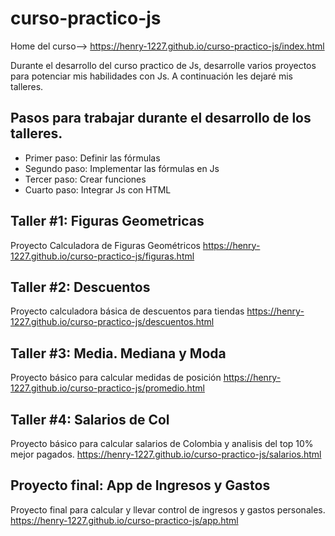 # curso-practico-js
Home del curso--> https://henry-1227.github.io/curso-practico-js/index.html

Durante el desarrollo del curso practico de Js, desarrolle varios proyectos para potenciar mis habilidades con Js. A continuación les dejaré mis talleres.

## Pasos para trabajar durante el desarrollo de los talleres.
- Primer paso: Definir las fórmulas
- Segundo paso: Implementar las fórmulas en Js
- Tercer paso: Crear funciones
- Cuarto paso: Integrar Js con HTML

## Taller #1: Figuras Geometricas

Proyecto Calculadora de Figuras Geométricos
https://henry-1227.github.io/curso-practico-js/figuras.html

## Taller #2: Descuentos
Proyecto calculadora básica de descuentos para tiendas
https://henry-1227.github.io/curso-practico-js/descuentos.html

## Taller #3: Media. Mediana y Moda
Proyecto básico para calcular medidas de posición
https://henry-1227.github.io/curso-practico-js/promedio.html

## Taller #4: Salarios de Col
Proyecto básico para calcular salarios de Colombia y analisis del top 10% mejor pagados.
https://henry-1227.github.io/curso-practico-js/salarios.html

## Proyecto final: App de Ingresos y Gastos
Proyecto final para calcular y llevar control de ingresos y gastos personales.
https://henry-1227.github.io/curso-practico-js/app.html
